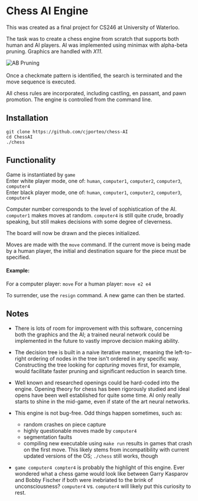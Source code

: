# Chess AI Engine

This was created as a final project for CS246 at University of Waterloo.

The task was to create a chess engine from scratch that supports both human and AI players. AI was implemented using minimax with alpha-beta pruning. Graphics are handled with *X11*.

![AB Pruning](https://scontent-yyz1-1.xx.fbcdn.net/v/t1.15752-9/69336075_487777005102422_277070960195010560_n.png?_nc_cat=103&_nc_oc=AQnNEzIzuslfjTOVNKuk44F6mdqMWATLfQO7c65XMIDe073hFaIDkzefY_ECGhio1xI&_nc_ht=scontent-yyz1-1.xx&oh=82ca36d40f740d8ba5bbe7556b50d390&oe=5E015999)
<br>
<br>
Once a checkmate pattern is identified, the search is terminated and the move sequence is executed.

All chess rules are incorporated, including castling, en passant, and pawn promotion. The engine is controlled from the command line.

## Installation

``git clone https://github.com/cjporteo/chess-AI``
<br>
``cd ChessAI``
<br>
``./chess``

## Functionality

Game is instantiated by ``game``
<br>
Enter white player mode, one of: ``human``, ``computer1``, ``computer2``, ``computer3``, ``computer4``
<br>
Enter black player mode, one of: ``human``, ``computer1``, ``computer2``, ``computer3``, ``computer4``

Computer number corresponds to the level of sophistication of the AI. ``computer1`` makes moves at random. ``computer4`` is still quite crude, broadly speaking, but still makes decisions with some degree of cleverness.

The board will now be drawn and the pieces initialized.

Moves are made with the ``move`` command. If the current move is being made by a human player, the initial and destination square for the piece must be specified.

#### Example:
For a computer player: ``move``
For a human player: ``move e2 e4``

To surrender, use the ``resign`` command. A new game can then be started.

## Notes

 - There is lots of room for improvement with this software, concerning both the graphics and the AI; a trained neural network could be implemented in the future to vastly improve decision making ability.
 
- The decision tree is built in a naive iterative manner, meaning the left-to-right ordering of nodes in the tree isn't ordered in any specific way. Constructing the tree looking for *capturing* moves first, for example, would facilitate faster pruning and significant reduction in search time.

- Well known and researched openings could be hard-coded into the engine. Opening theory for chess has been rigorously studied and ideal opens have been well established for quite some time. AI only really starts to shine in the mid-game, even if state of the art neural networks.

- This engine is not bug-free. Odd things happen sometimes, such as:
	 - random crashes on piece capture
	 - highly questionable moves made by ``computer4``
	 - segmentation faults
	 - compiling new executable using ``make run`` results in games that crash on the first move. This likely stems from incompatibility with current updated versions of the OS; ``./chess`` still works, though
- ``game computer4 compter4`` is probably the highlight of this engine. Ever wondered what a chess game would look like between Garry Kasparov and Bobby Fischer if both were inebriated to the brink of unconsciousness? ``computer4`` vs. ``computer4`` will likely put this curiosity to rest.
